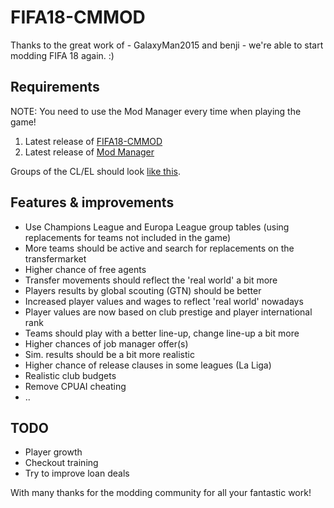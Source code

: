 # FIFA18-CMMOD

Thanks to the great work of - GalaxyMan2015 and benji - we're able to start modding FIFA 18 again. :)

## Requirements
NOTE: You need to use the Mod Manager every time when playing the game!

1. Latest release of [FIFA18-CMMOD](https://github.com/linuxfreak90/FIFA18-CMMOD/releases)
2. Latest release of [Mod Manager](https://frostytoolsuitedev.gitlab.io/downloads.html)

Groups of the CL/EL should look [like this](https://imgur.com/a/swkaa).

## Features & improvements
- Use Champions League and Europa League group tables (using replacements for teams not included in the game)
- More teams should be active and search for replacements on the transfermarket
- Higher chance of free agents
- Transfer movements should reflect the 'real world' a bit more
- Players results by global scouting (GTN) should be better
- Increased player values and wages to reflect 'real world' nowadays
- Player values are now based on club prestige and player international rank
- Teams should play with a better line-up, change line-up a bit more
- Higher chances of job manager offer(s)
- Sim. results should be a bit more realistic
- Higher chance of release clauses in some leagues (La Liga)
- Realistic club budgets
- Remove CPUAI cheating
- ..

## TODO
- Player growth
- Checkout training
- Try to improve loan deals

With many thanks for the modding community for all your fantastic work!
